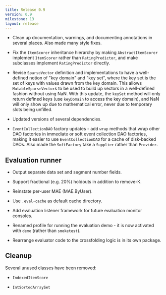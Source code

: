 ```yaml
---
title: Release 0.9
version: 0.9
milestone: 13
layout: release
---
```


-   Clean up documentation, warnings, and documenting annotations in
    several places. Also made many style fixes.

-   Fix the `ItemScorer` inheritance hierarchy by making
    `AbstractItemScorer` implement `ItemScorer` rather than
    `RatingPredictor`, and make subclasses implement
    `RatingPredictor` directly.
  
-   Revise `SparseVector` definition and implementations to have a
    well-defined notion of "key domain" and "key set", where the key set
    is the set of keys with values drawn from the key domain. This allows
    `MutableSparseVector`s to be used to build up vectors in a well-defined
    fashion without using NaN. With this update, the `keySet` method will
    only return defined keys (use `keyDomain` to access the key domain), and
    NaN will only show up due to mathematical error, never due to temporary slots
    being unfilled.
    
-   Updated versions of several dependencies.

-   `EventCollectionDAO` factory updates - add `wrap` methods that wrap other
    DAO factories in immediate or soft event collection DAO factories, making it easier
    to use `EventCollectionDAO` for a cache of disk-backed DAOs.  Also made the
    `SoftFactory` take a `Supplier` rather than `Provider`.


## Evaluation runner

-   Output separate data set and segment number fields.
   
-   Support fractional (e.g. 20%) holdouts in addition to remove-K.
   
-   Reinstate per-user MAE (MAE.ByUser).

-   Use `.eval-cache` as default cache directory.

-   Add evaluation listener framework for future evaluation monitor consoles.

-   Renamed profile for running the evaluation demo - it is now activated with
    `demo` (rather than `smoketest`).

-   Rearrange evaluator code to the crossfolding logic is in its own package.
   

## Cleanup

Several unused classes have been removed:

-   `IndexedItemScore`
   
-   `IntSortedArraySet`

